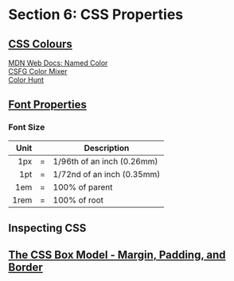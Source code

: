 # Section 6: CSS Properties

## [CSS Colours](./6.0_CSS-Colors/)

[MDN Web Docs: Named Color](https://developer.mozilla.org/en-US/docs/Web/CSS/named-color)  
[CSFG Color Mixer](https://www.csfieldguide.org.nz/en/interactives/rgb-mixer/)  
[Color Hunt](https://www.colorhunt.co)  

## [Font Properties](./6.1+Font+Properties/)

### Font Size

| Unit | |Description |
|--:|---|---|
|1px | =| 1/96th of an inch (0.26mm) |
|1pt | =| 1/72nd of an inch (0.35mm) |
|1em | =| 100% of parent |
|1rem| =| 100% of root |

## Inspecting CSS

## [The CSS Box Model - Margin, Padding, and Border](./6.3_CSS-Box-Model/)

## 